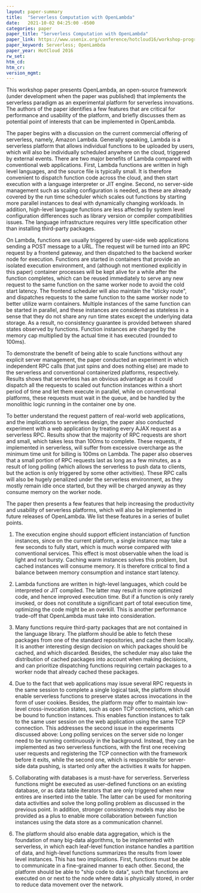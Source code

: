 ```yaml
---
layout: paper-summary
title:  "Serverless Computation with OpenLambda"
date:   2021-10-02 04:25:00 -0500
categories: paper
paper_title: "Serverless Computation with OpenLambda"
paper_link: https://www.usenix.org/conference/hotcloud16/workshop-program/presentation/hendrickson
paper_keyword: Serverless; OpenLambda
paper_year: HotCloud 2016
rw_set:
htm_cd:
htm_cr:
version_mgmt:
---
```


This workshop paper presents OpenLambda, an open-source framework (under development when the paper was published) 
that implements the serverless paradigm as an experimental platform for serverless innovations.
The authors of the paper identifies a few features that are critical for performance and usability of the platform, 
and briefly discusses them as potential point of interests that can be implemented in OpenLambda.

The paper begins with a discussion on the current commercial offering of serverless, namely, Amazon Lambda.
Generally speaking, Lambda is a serverless platform that allows individual functions to be uploaded by users, which
will also be individually scheduled anywhere on the cloud, triggered by external events. 
There are two major benefits of Lambda compared with conventional web applications. First, Lambda functions are 
written in high level languages, and the source file is typically small. It is therefore convenient to 
dispatch function code across the cloud, and then start execution with a language interpreter or JIT engine.
Second, no server-side management such as scaling configuration is needed, as these are already covered by the run 
time scheduler which scales out functions by starting more parallel instances to deal with dynamically changing 
workloads. In addition, high-level language functions are less affected by system level configuration differences 
such as library version or compiler compatibilities issues. The language infrastructure requires very little 
specification other than installing third-party packages. 

On Lambda, functions are usually triggered by user-side web applications sending a POST message to a URL.
The request will be turned into an RPC request by a frontend gateway, and then dispatched to the backend worker
node for execution. Functions are started in containers that provide an isolated execution environment, and 
(although not mentioned explicitly in this paper) container processes will be kept alive for a while after the function
completes, which can be reused immediately to serve any new request to the same function on the same worker node 
to avoid the cold start latency. 
The frontend scheduler will also maintain the "sticky route", and dispatches requests to the same function to the 
same worker node to better utilize warm containers.
Multiple instances of the same function can be started in parallel, and these instances are considered as stateless
in a sense that they do not share any run time states except the underlying data storage.
As a result, no consistency guarantee is provided between shared states observed by functions.
Function instances are charged by the memory cap multiplied by the actual time it has executed (rounded 
to 100ms).

To demonstrate the benefit of being able to scale functions without any explicit server management, the paper 
conducted an experiment in which independent RPC calls (that just spins and does nothing else) are made to the 
serverless and conventional containerized platforms, respectively. Results shows that serverless has an obvious
advantage as it could dispatch all the requests to scaled out function instances within a short period of time
and let them execute in parallel, while on conventional platforms, these requests must wait in the queue, and be
handled by the monolithic logic running in the container one by one.

To better understand the request pattern of real-world web applications, and the implications to serverless design, 
the paper also conducted experiment with a web application by treating every AJAX request as a serverless RPC.
Results show that the majority of RPC requests are short and small, which takes less than 100ms to complete.
These requests, if implemented in serverless, will suffer from excessive overcharge as the minimum time unit for 
billing is 100ms on Lambda.
The paper also observes that a small portion of RPC requests last as long as a few minutes, as a result of 
long polling (which allows the serverless to push data to clients, but the action is only triggered by some
other activities).
These RPC calls will also be hugely penalized under the serverless environment, as they mostly remain idle once
started, but they will be charged anyway as they consume memory on the worker node.

The paper then presents a few features that help increasing the productivity and usability of serverless platforms,
which will also be implemented in future releases of OpenLambda. We list these features in a series of bullet points.

1. The execution engine should support efficient instanciation of function instances, since on the current platform, 
   a single instance may take a few seconds to fully start, which is much worse compared with conventional services.
   This effect is most observable when the load is light and not bursty. 
   Caching warm instances solves this problem, but cached instances will consume memory. It is therefore critical
   to find a balance between memory consumption and instance start latency.

2. Lambda functions are written in high-level languages, which could be interpreted or JIT compiled. The latter may
   result in more optimized code, and hence improved execution time. But if a function is only rarely invoked, or
   does not constitute a significant part of total execution time, optimizing the code might be an overkill.
   This is another performance trade-off that OpenLambda must take into consideration.

3. Many functions require third-party packages that are not contained in the language library. The platform should 
   be able to fetch these packages from one of the standard repositories, and cache them locally.
   It is another interesting design decision on which packages should be cached, and which discarded.
   Besides, the scheduler may also take the distribution of cached packages into account when making decisions,
   and can prioritize dispatching functions requiring certain packages to a worker node that already cached these 
   packages.

4. Due to the fact that web applications may issue several RPC requests in the same session to complete a single logical
   task, the platform should enable serverless functions to preserve states across invocations in the form of user 
   cookies.
   Besides, the platform may offer to maintain low-level cross-invocation states, such as open TCP connections, 
   which can be bound to function instances. This enables function instances to talk to the same user session on 
   the web application using the same TCP connection.
   This addresses the second issue in the experiments discussed above: Long polling services on the server side no 
   longer need to be running continuously in the background. Instead, they can be implemented as two serverless 
   functions, with the first one receiving user requests and registering the TCP connection with the framework 
   before it exits, while the second one, which is responsible for server-side data pushing, is started only after 
   the activities it waits for happen.

5. Collaborating with databases is a must-have for serverless. Serverless functions might be executed as user-defined
   functions on an existing database, or as data table iterators that are only triggered when new entires are inserted
   into the table. The latter can be used for monitoring data activities and solve the long polling problem as discussed
   in the previous point.
   In addition, stronger consistency models may also be provided as a plus to enable more collaboration between
   function instances using the data store as a communication channel.

6. The platform should also enable data aggregation, which is the foundation of many big-data algorithms, to be 
   implemented with serverless, in which each leaf-level function instance handles a partition of data,
   and high-level functions summarizes the results from lower level instances. 
   This has two implications. First, functions must be able to communicate in a fine-grained manner to each other.
   Second, the platform should be able to "ship code to data", such that functions are executed on or next to the
   node where data is physically stored, in order to reduce data movement over the network.